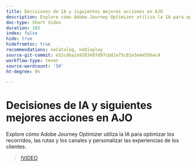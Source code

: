 ```yaml
---
title: Decisiones de IA y siguientes mejores acciones en AJO
description: Explore cómo Adobe Journey Optimizer utiliza la IA para optimizar los recorridos, las rutas y los canales y personalizar las experiencias de los clientes.
doc-type: Short Video
duration: 185
index: false
hide: true
hidefromtoc: true
recommendations: noCatalog, noDisplay
source-git-commit: e52cdba2a9203497d97cbd1e75c81e3e4e556ac4
workflow-type: tm+mt
source-wordcount: '50'
ht-degree: 0%

---
```



# Decisiones de IA y siguientes mejores acciones en AJO

Explore cómo Adobe Journey Optimizer utiliza la IA para optimizar los recorridos, las rutas y los canales y personalizar las experiencias de los clientes.

<!-- 62_S520_3442520_184_ai-decisioning-and-next-best-actions-in-ajo -->
>[!VIDEO](https://video.tv.adobe.com/v/3460234/?learn=on&enablevpops=true&captions=spa)
